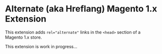 Alternate (aka Hreflang) Magento 1.x Extension
===================

This extension adds `rel="alternate"` links in the `<head>` section of a Magento 1.x store.

This extension is work in progress...
